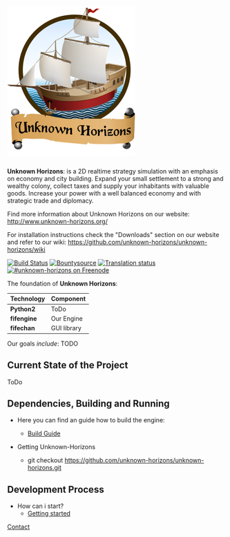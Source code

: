 [![Unknown-Horizons](/content/gfx/uh.png)](http://www.unknown-horizons.org/)
============================================================

**Unknown Horizons**: is a 2D realtime strategy simulation with an
emphasis on economy and city building. Expand your small
settlement to a strong and wealthy colony, collect taxes and
supply your inhabitants with valuable goods. Increase your
power with a well balanced economy and with strategic trade
and diplomacy.

Find more information about Unknown Horizons on our website:
http://www.unknown-horizons.org/

For installation instructions check the "Downloads" section on
our website and refer to our wiki:
https://github.com/unknown-horizons/unknown-horizons/wiki



[![Build Status](https://travis-ci.org/unknown-horizons/unknown-horizons.svg?branch=master)](https://travis-ci.org/unknown-horizons/unknown-horizons)
 [![Bountysource](https://www.bountysource.com/badge/team?team_id=9261&style=bounties_received)](https://www.bountysource.com/teams/unknown-horizons/issues?utm_source=unknown-horizons&utm_medium=shield&utm_campaign=bounties_received)
 [![Translation status](https://hosted.weblate.org/widgets/uh/-/shields-badge.svg)](https://hosted.weblate.org/engage/uh/?utm_source=widget)
 [![#unknown-horizons on Freenode](https://img.shields.io/badge/freenode-%23unknown--horizons-green.svg)](https://webchat.freenode.net/?channels=unknown-horizons)



The foundation of **Unknown Horizons**:

Technology     | Component
---------------|----------
**Python2**    | ToDo
**fifengine**  | Our Engine
**fifechan**   | GUI library



Our goals *include*:
TODO



Current State of the Project
----------------------------

ToDo



Dependencies, Building and Running
----------------------------------

 - Here you can find an guide how to build the engine:
    - [Build Guide](https://github.com/fifengine/fifengine/wiki/Compiling-fife)

 - Getting Unknown-Horizons
    - git checkout https://github.com/unknown-horizons/unknown-horizons.git


Development Process
-------------------

 - How can i start?
    - [Getting started](https://github.com/unknown-horizons/unknown-horizons/wiki/Getting-started)
    
    
    
[Contact](https://github.com/unknown-horizons/unknown-horizons/wiki/Support-Infos)
